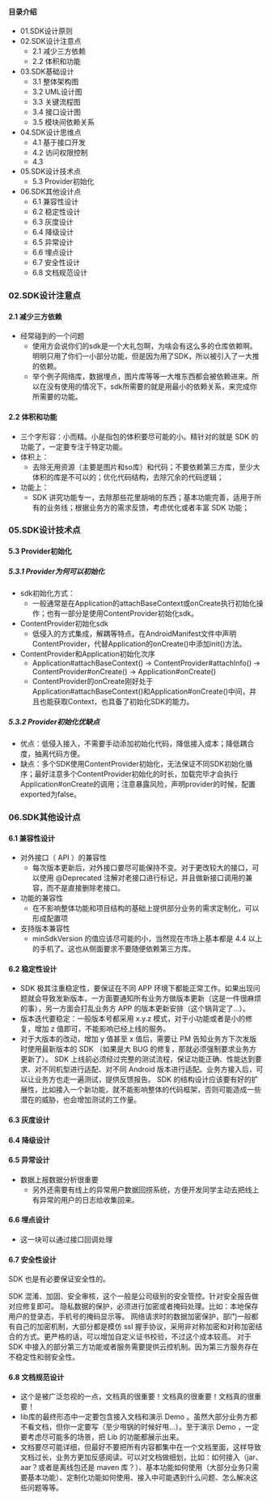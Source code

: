 #### 目录介绍
- 01.SDK设计原则
- 02.SDK设计注意点
    - 2.1 减少三方依赖
    - 2.2 体积和功能
- 03.SDK基础设计
    - 3.1 整体架构图
    - 3.2 UML设计图
    - 3.3 关键流程图
    - 3.4 接口设计图
    - 3.5 模块间依赖关系
- 04.SDK设计思维点
    - 4.1 基于接口开发
    - 4.2 访问权限控制
    - 4.3 
- 05.SDK设计技术点
    - 5.3 Provider初始化
- 06.SDK其他设计点
    - 6.1 兼容性设计
    - 6.2 稳定性设计
    - 6.3 灰度设计
    - 6.4 降级设计
    - 6.5 异常设计
    - 6.6 埋点设计
    - 6.7 安全性设计
    - 6.8 文档规范设计


### 02.SDK设计注意点
#### 2.1 减少三方依赖
- 经常碰到的一个问题
    - 使用方会说你们的sdk是一个大礼包啊，为啥会有这么多的仓库依赖啊。明明只用了你们一小部分功能，但是因为用了SDK，所以被引入了一大推的依赖。
    - 举个例子网络库，数据埋点，图片库等等一大堆东西都会被依赖进来。所以在没有使用的情况下，sdk所需要的就是用最小的依赖关系，来完成你所需要的功能。


#### 2.2 体积和功能
- 三个字形容：小而精。小是指包的体积要尽可能的小。精针对的就是 SDK 的功能了，一定要专注于特定功能。
- 体积上：
    - 去除无用资源（主要是图片和so库）和代码；不要依赖第三方库，至少大体积的库是不可以的；优化代码结构，去除冗余的代码逻辑；
- 功能上：
    - SDK 讲究功能专一，去除那些花里胡哨的东西；基本功能完善，适用于所有的业务线；根据业务方的需求反馈，考虑优化或者丰富 SDK 功能；






### 05.SDK设计技术点
#### 5.3 Provider初始化
##### 5.3.1 Provider为何可以初始化
- sdk初始化方式：
    - 一般通常是在Application的attachBaseContext或onCreate执行初始化操作；也有一部分是使用ContentProvider初始化sdk。
- ContentProvider初始化sdk
    - 低侵入的方式集成，解耦等特点。在AndroidManifest文件中声明ContentProvider，代替Application的onCreate()中添加init()方法。
- ContentProvider和Application初始化次序
    - Application#attachBaseContext() → ContentProvider#attachInfo() → ContentProvider#onCreate() → Application#onCreate()
    - ContentProvider的onCreate刚好处于Application#attachBaseContext()和Application#onCreate()中间，并且也能获取Context，也具备了初始化SDK的能力。


##### 5.3.2 Provider初始化优缺点
- 优点：低侵入接入，不需要手动添加初始化代码，降低接入成本；降低耦合度，抽离代码方便。
- 缺点：多个SDK使用ContentProvider初始化，无法保证不同SDK初始化循序；最好注意多个ContentProvider初始化的时长，加载完毕才会执行Application#onCreate的调用；注意暴露风险，声明provider的时候，配置exported为false。



### 06.SDK其他设计点
#### 6.1 兼容性设计
- 对外接口（ API ）的兼容性
    - 每次版本更新后，对外接口要尽可能保持不变。对于更改较大的接口，可以使用 @Deprecated 注解对老接口进行标记，并且做新接口调用的兼容，而不是直接删除老接口。
- 功能的兼容性
    - 在不影响整体功能和项目结构的基础上提供部分业务的需求定制化，可以形成配置项
- 支持版本兼容性
    - minSdkVersion 的值应该尽可能的小，当然现在市场上基本都是 4.4 以上的手机了。这也从侧面要求不要随便依赖第三方库。



#### 6.2 稳定性设计
- SDK 极其注重稳定性，要保证在不同 APP 环境下都能正常工作。如果出现问题就会导致发新版本，一方面要通知所有业务方做版本更新（这是一件很麻烦的事），另一方面会打乱业务方 APP 的版本更新安排（这个锅背定了...）。
- 版本迭代要稳定：一般版本号都采用 x.y.z 模式，对于小功能或者是小的修复，增加 z 值即可，不能影响已经上线的服务。
- 对于大版本的改动，增加 y 值甚至 x 值后，需要让 PM 告知业务方下次发版时使用最新版本的 SDK （如果是大 BUG 的修复，那就必须强制要求业务方更新了）。
SDK 上线前必须经过完整的测试流程，保证功能正确、性能达到要求、对不同机型进行适配、对不同 Android 版本进行适配。业务方接入后，可以让业务方也走一遍测试，提供反馈报告。
SDK 的结构设计应该要有好的扩展性，比如接入一个新功能，就不能影响整体的代码框架，否则可能造成一些潜在的威胁，也会增加测试的工作量。



#### 6.3 灰度设计
#### 6.4 降级设计
#### 6.5 异常设计
- 数据上报数据分析很重要
    - 另外还需要有线上的异常用户数据回捞系统，方便开发同学主动去把线上有异常的用户的日志给收集回来。


#### 6.6 埋点设计
- 这一块可以通过接口回调处理



#### 6.7 安全性设计
SDK 也是有必要保证安全性的。

SDK 混淆、加固、安全审核，这个一般是公司级别的安全管控。针对安全报告做对应修复即可。
隐私数据的保护，必须进行加密或者掩码处理。比如：本地保存用户的登录态，手机号的掩码显示等。
网络请求时的数据加密保护，部门一般都有自己的加密机制，大部分都是模仿 ssl 握手协议，采用非对称加密和对称加密结合的方式。更严格的话，可以增加自定义证书校验，不过这个成本较高。
对于 SDK 中接入的部分第三方功能或者服务需要提供云控机制。因为第三方服务存在不稳定性和弱安全性。


#### 6.8 文档规范设计
- 这个是被广泛忽视的一点，文档真的很重要！文档真的很重要！文档真的很重要！
- lib库的最终形态中一定要包含接入文档和演示 Demo 。虽然大部分业务方都不看文档，但你一定要写（至少甩锅的时候好甩...）。至于演示 Demo ，一定要考虑尽可能多的场景，把 Lib 的功能都展示出来。
- 文档要尽可能详细，但最好不要把所有内容都集中在一个文档里面，这样导致文档过长，业务方更加反感阅读。可以对文档做细划，比如：如何接入（jar、aar？或者是离线包还是 maven 库？）、基本功能如何使用（大部分业务只需要基本功能）、定制化功能如何使用、接入中可能遇到什么问题、怎么解决这些问题等等。











